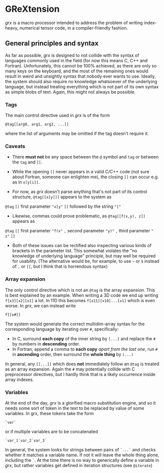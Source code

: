 # GReXtension

*grx* is a macro processor intended to address the problem of writing index-heavy, numerical tensor code, in a compiler-friendly fashion.

## General principles and syntax

As far as possible, *grx* is designed to not collide with the syntax of languages commonly used in the field (for now this means C, C++ and Fortran). Unfortunately, this cannot be 100% achieved, as there are only so many keys on the keyboard, and the most of the remaining ones would result in weird and unsightly syntax that nobody ever wants to use. Ideally, the system should also require no knowledge whatsoever of the underlying language, but instead treating everything which is not part of its own syntax as simple blobs of text. Again, this might not always be possible.

### Tags

The main control directive used in *grx* is of the form

```
@tag[[arg0, arg1, arg2, ...]]
```

where the list of arguments may be omitted if the tag doesn't require it.

### Caveats

- There **must not** be any space between the `@` symbol and `tag` or between the `tag` and `[[`. 

- While the opening `[[` never appears in a valid C/C++ code (not sure about Fortran, someone can enlighten me), the closing `]]` can occur e.g. as in `x[y[i]]`.

- For now, as *grx* doesn't parse anything that's not part of its control structure, `@tag[[x[y]]]` appears to the system as

`@tag` `[[` first parameter `"x[y"` `]]` followed by the string `"]"`


- Likewise, commas could prove problematic, as `@tag[[f(x,y), z]]` appears as

`@tag` `[[` first parameter `"f(x"` `,` second parameter `"y)"` `,` third parameter `" z"` `]]`

- Both of these issues can be rectified also inspecting various kinds of brackets in the parameter list. This somewhat violates the "no knowledge of underlying language" principle, but may well be required for usability. (The alternative would be, for example, to use `~` or `$` instead of `,` or `[[`, but I think that is horrendous syntax)

### Array expansion

The only control directive which is not an `@tag` is the array expansion. This is best explained by an example. When writing a 3D code we end up writing `f[x3][x2][x1]` a lot. In 11D this becomes `f[x11][x10]...[x1]` which is even worse. In *grx*, we can instead write

```
f[[x#]]
```

The system would generate the correct multidim-array syntax for the corresponding language by iterating over `#`, specifically:

- In C, surround **each copy** of the inner string by `[...]` and replace the `#` by numbers in **descending** order.
- In Fortran, append a comma to **each copy** *apart from the last one*, run `#` in **ascending** order, then surround the **whole thing** by `(...)`

In general, any `[[...]]` which does **not** immediately follow an `@tag` is treated as an array expansion. Again the `#` may potentially collide with C preprocessor directives, but I hardly think that is a likely occurrence inside array indexes.

### Variables

At the end of the day, *grx* is a glorified macro substitution engine, and so it needs some sort of token in the text to be replaced by value of some variables. In grx, these tokens take the form

```
`var`
```

or if multiple variables are to be concatenated

```
`var_1`var_2`var_3`
```

In general, the system looks for strings between pairs of `` `...` `` and checks whether it matches a variable name. If not it will leave the whole thing alone, including the `` ` ``. At the time there is no way to generically define a variable in *grx*, but rather variables get defined in iteration structures (see `@iterate`)
